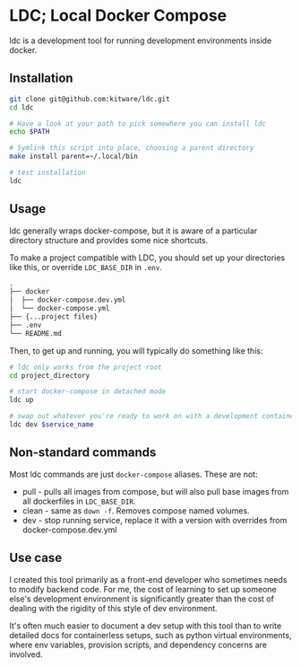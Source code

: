 # LDC; Local Docker Compose

ldc is a development tool for running development environments inside docker.

## Installation

```bash
git clone git@github.com:kitware/ldc.git
cd ldc

# Have a look at your path to pick somewhere you can install ldc
echo $PATH

# Symlink this script into place, choosing a parent directory
make install parent=~/.local/bin

# test installation
ldc
```

## Usage

ldc generally wraps docker-compose, but it is aware of a particular directory structure and provides some nice shortcuts.

To make a project compatible with LDC, you should set up your directories like this, or override `LDC_BASE_DIR` in `.env`.

```txt
.
├── docker
│  ├── docker-compose.dev.yml
│  └── docker-compose.yml
├── {...project files}
├── .env
└── README.md
```

Then, to get up and running, you will typically do something like this:

```bash
# ldc only works from the project root
cd project_directory

# start docker-compose in detached mode
ldc up

# swap out whatever you're ready to work on with a development container
ldc dev $service_name
```

## Non-standard commands

Most ldc commands are just `docker-compose` aliases.  These are not:

* pull - pulls all images from compose, but will also pull base images from all dockerfiles in `LDC_BASE_DIR`.
* clean - same as `down -f`.  Removes compose named volumes.
* dev - stop running service, replace it with a version with overrides from docker-compose.dev.yml

## Use case

I created this tool primarily as a front-end developer who sometimes needs to modify backend code.  For me, the cost of learning to set up someone else's development environment is significantly greater than the cost of dealing with the rigidity of this style of dev environment.

It's often much easier to document a dev setup with this tool than to write detailed docs for containerless setups, such as python virtual environments, where env variables, provision scripts, and dependency concerns are involved.
